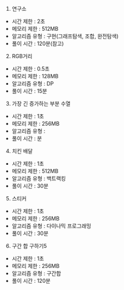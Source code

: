 1. 연구소
- 시간 제한 : 2초
- 메모리 제한 :  512MB
- 알고리즘 유형 : 구현(그래프탐색, 조합, 완전탐색)
- 풀이 시간 : 120분(참고)

2. RGB거리
- 시간 제한 : 0.5초
- 메모리 제한 :  128MB
- 알고리즘 유형 : DP
- 풀이 시간 : 15분

3. 가장 긴 증가하는 부분 수열
- 시간 제한 : 1초
- 메모리 제한 :  256MB
- 알고리즘 유형 : 
- 풀이 시간 : 분

4. 치킨 배달
- 시간 제한 : 1초
- 메모리 제한 : 512MB
- 알고리즘 유형 : 백트랙킹 
- 풀이 시간 : 30분

5. 스티커
- 시간 제한 : 1초
- 메모리 제한 : 256MB
- 알고리즘 유형 : 다이나믹 프로그래밍
- 풀이 시간 : 30분


6. 구간 합 구하기5
- 시간 제한 : 1초
- 메모리 제한 : 256MB
- 알고리즘 유형 : 구간합
- 풀이 시간 : 120분
